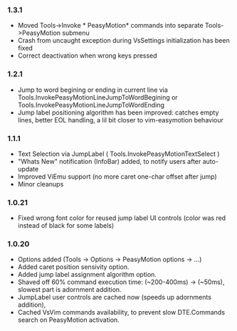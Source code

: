 ### 1.3.1
- Moved Tools->Invoke * PeasyMotion*  commands into separate Tools->PeasyMotion submenu
- Crash from uncaught exception during VsSettings initialization has been fixed
- Correct deactivation when wrong keys pressed

### 1.2.1
- Jump to word begining or ending in current line via Tools.InvokePeasyMotionLineJumpToWordBegining or Tools.InvokePeasyMotionLineJumpToWordEnding
- Jump label positioning algorithm has been improved: catches empty lines, better EOL handling, a lil bit closer to vim-easymotion behaviour

### 1.1.1
- Text Selection via JumpLabel ( Tools.InvokePeasyMotionTextSelect )
- "Whats New" notification (InfoBar) added, to notify users after auto-update
- Improved ViEmu support (no more caret one-char offset after jump)
- Minor cleanups

### 1.0.21
- Fixed wrong font color for reused jump label UI controls (color was red instead of black for some labels)

### 1.0.20
- Options added (Tools -> Options -> PeasyMotion options -> ...)
- Added caret position sensivity option.
- Added jump label assignment algorithm option.
- Shaved off 60% command execution time: (~200-400ms) -> (~50ms), slowest part is adornment addition.
- JumpLabel user controls are cached now (speeds up adornments addition),
- Cached VsVim commands availability, to prevent slow DTE.Commands search on PeasyMotion activation.